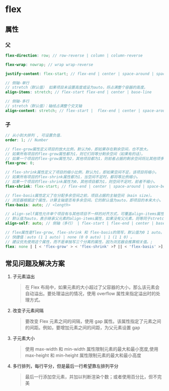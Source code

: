 # flex

## 属性

### 父

```scss
flex-direction: row; // row-reverse | column | column-reverse

flex-wrap: nowrap; // wrap wrap-reverse

justify-content: flex-start; // flex-end | center | space-around | space-between

// 侧轴-单行
// stretch（默认值） 如果项目未设置高度或设为auto，将占满整个容器的高度。
align-items: stretch; // flex-start flex-end | center | base-line

// 侧轴-多行
// stretch（默认值）：轴线占满整个交叉轴
align-content: stretch; // flex-start |  flex-end | center | space-around | space-between | stretch
```

### 子

```scss
// 从小到大排列 , 可设置负值.
order: 1; // Number

// flex-grow属性定义项目的放大比例，默认为0，即如果存在剩余空间，也不放大。
// 如果所有项目的flex-grow属性都为1，则它们将等分剩余空间（如果有的话）。
// 如果一个项目的flex-grow属性为2，其他项目都为1，则前者占据的剩余空间将比其他项多一倍。
flex-grow: 0;

// flex-shrink属性定义了项目的缩小比例，默认为1，即如果空间不足，该项目将缩小。
// 如果所有项目的flex-shrink属性都为1，当空间不足时，都将等比例缩小。
// 如果一个项目的flex-shrink属性为0，其他项目都为1，则空间不足时，前者不缩小。
flex-shrink: flex-start; // flex-end | center | space-around | space-between

// flex-basis属性定义了在分配多余空间之前，项目占据的主轴空间（main size）。
// 浏览器根据这个属性，计算主轴是否有多余空间。它的默认值为auto，即项目的本来大小。
flex-basis: auto; // <length>

// align-self属性允许单个项目有与其他项目不一样的对齐方式，可覆盖align-items属性。
// 默认值为auto，表示继承父元素的align-items属性，如果没有父元素，则等同于stretch。
align-self: auto; // 侧轴（多行） | flex-start | flex-end | center | baseline | stretch;

// flex属性是flex-grow, flex-shrink 和 flex-basis的简写，默认值为0 1 auto。后两个属性可选。
// 快捷值：auto (1 1 auto) | none (0 0 auto) | 1 (1 1 0) 。
// 建议优先使用这个属性，而不是单独写三个分离的属性，因为浏览器会推算相关值。;
flex: none | [ < 'flex-grow' > < 'flex-shrink' >? || < 'flex-basis' >];
```

## 常见问题及解决方案

1. 子元素溢出

   > 在 Flex 布局中，如果元素的大小超过了父容器的大小，那么该元素会自动溢出。要处理溢出的情况，使用 overflow 属性来指定溢出时的处理方式。

2. 改变子元素间隔

   > 要改变 Flex 元素之间的间隔，使用 gap 属性。该属性指定了元素之间的间距。例如，要增加元素之间的间距，为父元素设置 gap

3. 子元素大小

   > 使用 max-width 和 min-width 属性限制元素的最大和最小宽度,使用 max-height 和 min-height 属性限制元素的最大和最小高度

4. 多行排列，每行平分，但是最后一行希望靠左排列平分
   > 最后一行添加空元素，并加以判断渲染个数；或者使用百分比，但不完美
